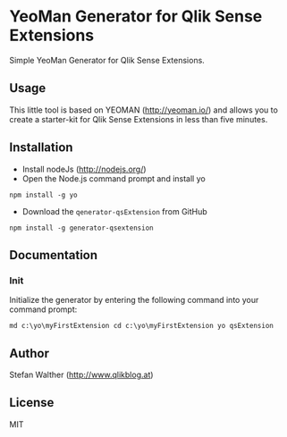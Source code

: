 # YeoMan Generator for Qlik Sense Extensions 

Simple YeoMan Generator for Qlik Sense Extensions.

## Usage
This little tool is based on YEOMAN (http://yeoman.io/) and allows you to create a starter-kit for Qlik Sense Extensions in less than five minutes.

## Installation

* Install nodeJs (http://nodejs.org/)
* Open the Node.js command prompt and install yo
 

`npm install -g yo
`

* Download the `qenerator-qsExtension` from GitHub


`npm install -g generator-qsextension
`

## Documentation

### Init

Initialize the generator by entering the following command into your command prompt:

`md c:\yo\myFirstExtension
cd c:\yo\myFirstExtension
yo qsExtension
`

## Author
Stefan Walther (http://www.qlikblog.at)

## License
MIT
